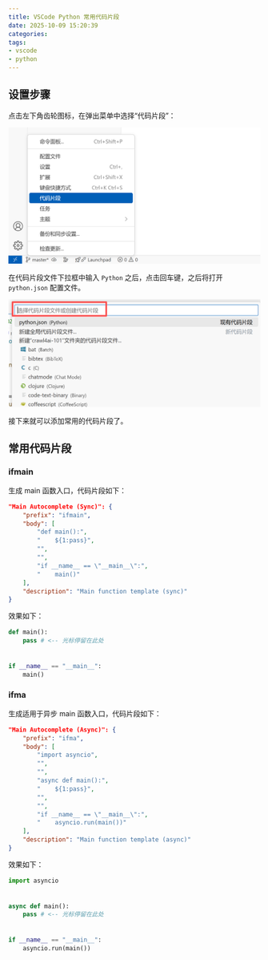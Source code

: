 ```yaml
---
title: VSCode Python 常用代码片段
date: 2025-10-09 15:20:39
categories:
tags:
- vscode
- python
---
```


## 设置步骤

点击左下角齿轮图标，在弹出菜单中选择“代码片段”：

![image-20251009152608646](vscode-python-code-snnipets/image-20251009152608646.png)

在代码片段文件下拉框中输入 `Python` 之后，点击回车键，之后将打开 `python.json` 配置文件。

![image-20251009152749956](vscode-python-code-snnipets/image-20251009152749956.png)

接下来就可以添加常用的代码片段了。

<!-- more -->


## 常用代码片段

### ifmain

生成 main 函数入口，代码片段如下：

```json
"Main Autocomplete (Sync)": {
    "prefix": "ifmain",
    "body": [
        "def main():",
        "    ${1:pass}",
        "",
        "",
        "if __name__ == \"__main__\":",
        "    main()"
    ],
    "description": "Main function template (sync)"
}
```

效果如下：

```python
def main():
    pass # <-- 光标停留在此处


if __name__ == "__main__":
    main()
```



### ifma

生成适用于异步 main 函数入口，代码片段如下：

```json
"Main Autocomplete (Async)": {
    "prefix": "ifma",
    "body": [
        "import asyncio",
        "",
        "",
        "async def main():",
        "    ${1:pass}",
        "",
        "",
        "if __name__ == \"__main__\":",
        "    asyncio.run(main())"
    ],
    "description": "Main function template (async)"
}
```

效果如下：

```python
import asyncio


async def main():
    pass # <-- 光标停留在此处


if __name__ == "__main__":
    asyncio.run(main())
```

